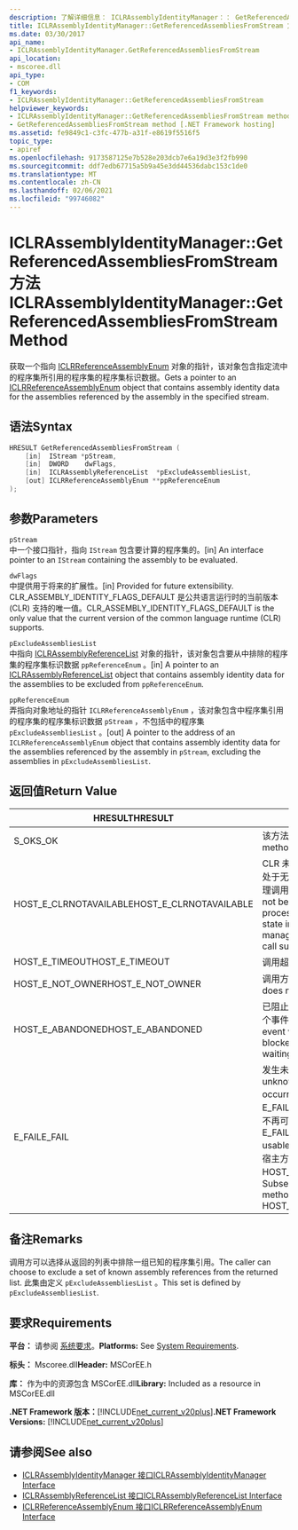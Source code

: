 ```yaml
---
description: 了解详细信息： ICLRAssemblyIdentityManager：： GetReferencedAssembliesFromStream 方法
title: ICLRAssemblyIdentityManager::GetReferencedAssembliesFromStream 方法
ms.date: 03/30/2017
api_name:
- ICLRAssemblyIdentityManager.GetReferencedAssembliesFromStream
api_location:
- mscoree.dll
api_type:
- COM
f1_keywords:
- ICLRAssemblyIdentityManager::GetReferencedAssembliesFromStream
helpviewer_keywords:
- ICLRAssemblyIdentityManager::GetReferencedAssembliesFromStream method [.NET Framework hosting]
- GetReferencedAssembliesFromStream method [.NET Framework hosting]
ms.assetid: fe9849c1-c3fc-477b-a31f-e8619f5516f5
topic_type:
- apiref
ms.openlocfilehash: 9173587125e7b528e203dcb7e6a19d3e3f2fb990
ms.sourcegitcommit: ddf7edb67715a5b9a45e3dd44536dabc153c1de0
ms.translationtype: MT
ms.contentlocale: zh-CN
ms.lasthandoff: 02/06/2021
ms.locfileid: "99746082"
---
```

# <a name="iclrassemblyidentitymanagergetreferencedassembliesfromstream-method"></a><span data-ttu-id="1cdec-103">ICLRAssemblyIdentityManager::GetReferencedAssembliesFromStream 方法</span><span class="sxs-lookup"><span data-stu-id="1cdec-103">ICLRAssemblyIdentityManager::GetReferencedAssembliesFromStream Method</span></span>

<span data-ttu-id="1cdec-104">获取一个指向 [ICLRReferenceAssemblyEnum](iclrreferenceassemblyenum-interface.md) 对象的指针，该对象包含指定流中的程序集所引用的程序集的程序集标识数据。</span><span class="sxs-lookup"><span data-stu-id="1cdec-104">Gets a pointer to an [ICLRReferenceAssemblyEnum](iclrreferenceassemblyenum-interface.md) object that contains assembly identity data for the assemblies referenced by the assembly in the specified stream.</span></span>  
  
## <a name="syntax"></a><span data-ttu-id="1cdec-105">语法</span><span class="sxs-lookup"><span data-stu-id="1cdec-105">Syntax</span></span>  
  
```cpp  
HRESULT GetReferencedAssembliesFromStream (  
    [in]  IStream *pStream,  
    [in]  DWORD    dwFlags,  
    [in]  ICLRAssemblyReferenceList  *pExcludeAssembliesList,  
    [out] ICLRReferenceAssemblyEnum **ppReferenceEnum  
);  
```  
  
## <a name="parameters"></a><span data-ttu-id="1cdec-106">参数</span><span class="sxs-lookup"><span data-stu-id="1cdec-106">Parameters</span></span>  

 `pStream`  
 <span data-ttu-id="1cdec-107">中一个接口指针，指向 `IStream` 包含要计算的程序集的。</span><span class="sxs-lookup"><span data-stu-id="1cdec-107">[in] An interface pointer to an `IStream` containing the assembly to be evaluated.</span></span>  
  
 `dwFlags`  
 <span data-ttu-id="1cdec-108">中提供用于将来的扩展性。</span><span class="sxs-lookup"><span data-stu-id="1cdec-108">[in] Provided for future extensibility.</span></span> <span data-ttu-id="1cdec-109">CLR_ASSEMBLY_IDENTITY_FLAGS_DEFAULT 是公共语言运行时的当前版本 (CLR) 支持的唯一值。</span><span class="sxs-lookup"><span data-stu-id="1cdec-109">CLR_ASSEMBLY_IDENTITY_FLAGS_DEFAULT is the only value that the current version of the common language runtime (CLR) supports.</span></span>  
  
 `pExcludeAssembliesList`  
 <span data-ttu-id="1cdec-110">中指向 [ICLRAssemblyReferenceList](iclrassemblyreferencelist-interface.md) 对象的指针，该对象包含要从中排除的程序集的程序集标识数据 `ppReferenceEnum` 。</span><span class="sxs-lookup"><span data-stu-id="1cdec-110">[in] A pointer to an [ICLRAssemblyReferenceList](iclrassemblyreferencelist-interface.md) object that contains assembly identity data for the assemblies to be excluded from `ppReferenceEnum`.</span></span>  
  
 `ppReferenceEnum`  
 <span data-ttu-id="1cdec-111">弄指向对象地址的指针 `ICLRReferenceAssemblyEnum` ，该对象包含中程序集引用的程序集的程序集标识数据 `pStream` ，不包括中的程序集 `pExcludeAssembliesList` 。</span><span class="sxs-lookup"><span data-stu-id="1cdec-111">[out] A pointer to the address of an `ICLRReferenceAssemblyEnum` object that contains assembly identity data for the assemblies referenced by the assembly in `pStream`, excluding the assemblies in `pExcludeAssembliesList`.</span></span>  
  
## <a name="return-value"></a><span data-ttu-id="1cdec-112">返回值</span><span class="sxs-lookup"><span data-stu-id="1cdec-112">Return Value</span></span>  
  
|<span data-ttu-id="1cdec-113">HRESULT</span><span class="sxs-lookup"><span data-stu-id="1cdec-113">HRESULT</span></span>|<span data-ttu-id="1cdec-114">说明</span><span class="sxs-lookup"><span data-stu-id="1cdec-114">Description</span></span>|  
|-------------|-----------------|  
|<span data-ttu-id="1cdec-115">S_OK</span><span class="sxs-lookup"><span data-stu-id="1cdec-115">S_OK</span></span>|<span data-ttu-id="1cdec-116">该方法已成功返回。</span><span class="sxs-lookup"><span data-stu-id="1cdec-116">The method returned successfully.</span></span>|  
|<span data-ttu-id="1cdec-117">HOST_E_CLRNOTAVAILABLE</span><span class="sxs-lookup"><span data-stu-id="1cdec-117">HOST_E_CLRNOTAVAILABLE</span></span>|<span data-ttu-id="1cdec-118">CLR 未加载到进程中，或 CLR 处于无法运行托管代码或成功处理调用的状态。</span><span class="sxs-lookup"><span data-stu-id="1cdec-118">The CLR has not been loaded into a process, or the CLR is in a state in which it cannot run managed code or process the call successfully.</span></span>|  
|<span data-ttu-id="1cdec-119">HOST_E_TIMEOUT</span><span class="sxs-lookup"><span data-stu-id="1cdec-119">HOST_E_TIMEOUT</span></span>|<span data-ttu-id="1cdec-120">调用超时。</span><span class="sxs-lookup"><span data-stu-id="1cdec-120">The call timed out.</span></span>|  
|<span data-ttu-id="1cdec-121">HOST_E_NOT_OWNER</span><span class="sxs-lookup"><span data-stu-id="1cdec-121">HOST_E_NOT_OWNER</span></span>|<span data-ttu-id="1cdec-122">调用方不拥有该锁。</span><span class="sxs-lookup"><span data-stu-id="1cdec-122">The caller does not own the lock.</span></span>|  
|<span data-ttu-id="1cdec-123">HOST_E_ABANDONED</span><span class="sxs-lookup"><span data-stu-id="1cdec-123">HOST_E_ABANDONED</span></span>|<span data-ttu-id="1cdec-124">已阻止的线程或纤程正在等待某个事件时，该事件被取消。</span><span class="sxs-lookup"><span data-stu-id="1cdec-124">An event was canceled while a blocked thread or fiber was waiting on it.</span></span>|  
|<span data-ttu-id="1cdec-125">E_FAIL</span><span class="sxs-lookup"><span data-stu-id="1cdec-125">E_FAIL</span></span>|<span data-ttu-id="1cdec-126">发生未知的灾难性故障。</span><span class="sxs-lookup"><span data-stu-id="1cdec-126">An unknown catastrophic failure occurred.</span></span> <span data-ttu-id="1cdec-127">如果方法返回 E_FAIL，则 CLR 在该进程内将不再可用。</span><span class="sxs-lookup"><span data-stu-id="1cdec-127">If a method returns E_FAIL, the CLR is no longer usable within the process.</span></span> <span data-ttu-id="1cdec-128">对宿主方法的后续调用会返回 HOST_E_CLRNOTAVAILABLE。</span><span class="sxs-lookup"><span data-stu-id="1cdec-128">Subsequent calls to hosting methods return HOST_E_CLRNOTAVAILABLE.</span></span>|  
  
## <a name="remarks"></a><span data-ttu-id="1cdec-129">备注</span><span class="sxs-lookup"><span data-stu-id="1cdec-129">Remarks</span></span>  

 <span data-ttu-id="1cdec-130">调用方可以选择从返回的列表中排除一组已知的程序集引用。</span><span class="sxs-lookup"><span data-stu-id="1cdec-130">The caller can choose to exclude a set of known assembly references from the returned list.</span></span> <span data-ttu-id="1cdec-131">此集由定义 `pExcludeAssembliesList` 。</span><span class="sxs-lookup"><span data-stu-id="1cdec-131">This set is defined by `pExcludeAssembliesList`.</span></span>  
  
## <a name="requirements"></a><span data-ttu-id="1cdec-132">要求</span><span class="sxs-lookup"><span data-stu-id="1cdec-132">Requirements</span></span>  

 <span data-ttu-id="1cdec-133">**平台：** 请参阅 [系统要求](../../get-started/system-requirements.md)。</span><span class="sxs-lookup"><span data-stu-id="1cdec-133">**Platforms:** See [System Requirements](../../get-started/system-requirements.md).</span></span>  
  
 <span data-ttu-id="1cdec-134">**标头：** Mscoree.dll</span><span class="sxs-lookup"><span data-stu-id="1cdec-134">**Header:** MSCorEE.h</span></span>  
  
 <span data-ttu-id="1cdec-135">**库：** 作为中的资源包含 MSCorEE.dll</span><span class="sxs-lookup"><span data-stu-id="1cdec-135">**Library:** Included as a resource in MSCorEE.dll</span></span>  
  
 <span data-ttu-id="1cdec-136">**.NET Framework 版本：**[!INCLUDE[net_current_v20plus](../../../../includes/net-current-v20plus-md.md)]</span><span class="sxs-lookup"><span data-stu-id="1cdec-136">**.NET Framework Versions:** [!INCLUDE[net_current_v20plus](../../../../includes/net-current-v20plus-md.md)]</span></span>  
  
## <a name="see-also"></a><span data-ttu-id="1cdec-137">请参阅</span><span class="sxs-lookup"><span data-stu-id="1cdec-137">See also</span></span>

- [<span data-ttu-id="1cdec-138">ICLRAssemblyIdentityManager 接口</span><span class="sxs-lookup"><span data-stu-id="1cdec-138">ICLRAssemblyIdentityManager Interface</span></span>](iclrassemblyidentitymanager-interface.md)
- [<span data-ttu-id="1cdec-139">ICLRAssemblyReferenceList 接口</span><span class="sxs-lookup"><span data-stu-id="1cdec-139">ICLRAssemblyReferenceList Interface</span></span>](iclrassemblyreferencelist-interface.md)
- [<span data-ttu-id="1cdec-140">ICLRReferenceAssemblyEnum 接口</span><span class="sxs-lookup"><span data-stu-id="1cdec-140">ICLRReferenceAssemblyEnum Interface</span></span>](iclrreferenceassemblyenum-interface.md)

